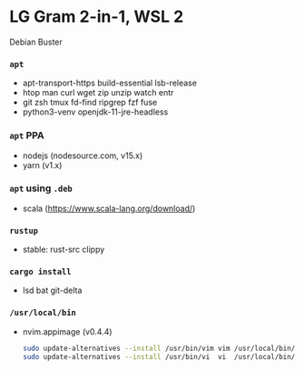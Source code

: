 LG Gram 2-in-1, WSL 2
========
Debian Buster

### `apt`
- apt-transport-https build-essential lsb-release
- htop man curl wget zip unzip watch entr
- git zsh tmux fd-find ripgrep fzf fuse
- python3-venv openjdk-11-jre-headless

### `apt` PPA
- nodejs (nodesource.com, v15.x)
- yarn (v1.x)

### `apt` using `.deb`
- scala (<https://www.scala-lang.org/download/>)

### `rustup`
- stable: rust-src clippy

### `cargo install`
- lsd bat git-delta

### `/usr/local/bin`
- nvim.appimage (v0.4.4)

  ```bash
  sudo update-alternatives --install /usr/bin/vim vim /usr/local/bin/nvim.appimage 110
  sudo update-alternatives --install /usr/bin/vi  vi  /usr/local/bin/nvim.appimage 110
  ```
